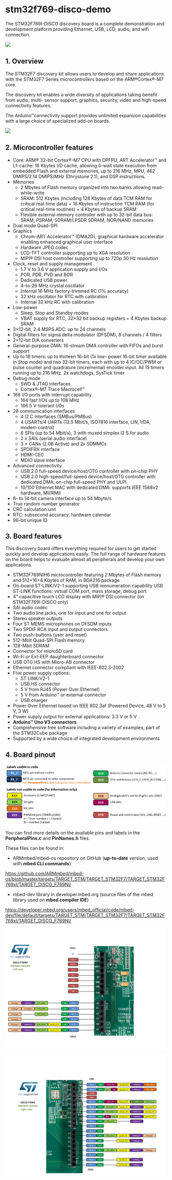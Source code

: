 # stm32f769-disco-demo

The STM32F769I-DISCO discovery board is a complete demonstration and development platform providing Ethernet, USB, LCD, audio, and wifi connection.

![](https://www.st.com/bin/ecommerce/api/image.PF263515.en.feature-description-include-personalized-no-cpn-large.jpg)



## 1. Overview

The STM32F7 discovery kit allows users to develop and share applications with the STM32F7 Series microcontrollers based on the ARM®Cortex®-M7 core.

The discovery kit enables a wide diversity of applications taking benefit from audio, multi- sensor support, graphics, security, video and high-speed connectivity features.

The Arduino™connectivity support provides unlimited expansion capabilities with a large choice of specialized add-on boards.

![](https://os.mbed.com/media/uploads/jeromecoutant/rs5426_stm32f769i_disco_connectors.jpg)



## 2. Microcontroller features

- Core: ARM® 32-bit Cortex®-M7 CPU with DPFPU, ART Accelerator™ and L1-cache: 16 Kbytes I/D cache, allowing 0-wait state execution from embedded Flash and external memories, up to 216 MHz, MPU, 462 DMIPS/2.14 DMIPS/MHz (Dhrystone 2.1), and DSP instructions.
- Memories
    - 2 Mbytes of Flash memory organized into two banks allowing read-while-write
    - SRAM: 512 Kbytes (including 128 Kbytes of data TCM RAM for critical real-time data) + 16 Kbytes of instruction TCM RAM (for critical real-time routines) + 4 Kbytes of backup SRAM
    - Flexible external memory controller with up to 32-bit data bus: SRAM, PSRAM, SDRAM/LPSDR SDRAM, NOR/NAND memories
- Dual mode Quad-SPI
- Graphics
    - Chrom-ART Accelerator™ (DMA2D), graphical hardware accelerator enabling enhanced graphical user interface
    - Hardware JPEG codec
    - LCD-TFT controller supporting up to XGA resolution
    - MIPI® DSI host controller supporting up to 720p 30 Hz resolution
- Clock, reset and supply management
    - 1.7 V to 3.6 V application supply and I/Os
    - POR, PDR, PVD and BOR
    - Dedicated USB power
    - 4-to-26 MHz crystal oscillator
    - Internal 16 MHz factory-trimmed RC (1% accuracy)
    - 32 kHz oscillator for RTC with calibration
    - Internal 32 kHz RC with calibration
- Low-power
    - Sleep, Stop and Standby modes
    - VBAT supply for RTC, 32×32 bit backup registers + 4 Kbytes backup SRAM
- 3×12-bit, 2.4 MSPS ADC: up to 24 channels
- Digital filters for sigma delta modulator (DFSDM), 8 channels / 4 filters
- 2×12-bit D/A converters
- General-purpose DMA: 16-stream DMA controller with FIFOs and burst support
- Up to 18 timers: up to thirteen 16-bit (1x low- power 16-bit timer available in Stop mode) and two 32-bit timers, each with up to 4 IC/OC/PWM or pulse counter and quadrature (incremental) encoder input. All 15 timers running up to 216 MHz. 2x watchdogs, SysTick timer
- Debug mode
    - SWD & JTAG interfaces
    - Cortex®-M7 Trace Macrocell™
- 168 I/O ports with interrupt capability
    - 164 fast I/Os up to 108 MHz
    - 166 5 V-tolerant I/Os
- 28 communication interfaces
    - 4 I2 C interfaces (SMBus/PMBus)
    - 4 USARTs/4 UARTs (12.5 Mbit/s, ISO7816 interface, LIN, IrDA, modem control)
    - 6 SPIs (up to 54 Mbit/s), 3 with muxed simplex I2 S for audio
    - 2 x SAIs (serial audio interface)
    - 3 × CANs (2.0B Active) and 2x SDMMCs
    - SPDIFRX interface
    - HDMI-CEC
    - MDIO slave interface
- Advanced connectivity
    - USB 2.0 full-speed device/host/OTG controller with on-chip PHY
    - USB 2.0 high-speed/full-speed device/host/OTG controller with dedicated DMA, on-chip full-speed PHY and ULPI
    - 10/100 Ethernet MAC with dedicated DMA: supports IEEE 1588v2 hardware, MII/RMII
- 8- to 14-bit camera interface up to 54 Mbyte/s
- True random number generator
- CRC calculation unit
- RTC: subsecond accuracy, hardware calendar
- 96-bit unique ID



## 3. Board features

This discovery board offers everything required for users to get started quickly and develop applications easily. The full range of hardware features on the board helps to evaluate almost all peripherals and develop your own applications.

- STM32F769NIH6 microcontroller featuring 2 Mbytes of Flash memory and 512+16+4 Kbytes of RAM, in BGA216 package
- On-board ST-LINK/V2-1 supporting USB reenumeration capability USB ST-LINK functions: virtual COM port, mass storage, debug port
- 4" capacitive touch LCD display with MIPI® DSI connector (on STM32F769I-DISCO only)
- SAI audio codec
- Two audio line jacks, one for input and one for output
- Stereo speaker outputs
- Four ST MEMS microphones on DFSDM inputs
- Two SPDIF RCA input and output connectors
- Two push-buttons (user and reset)
- 512-Mbit Quad-SPI Flash memory
- 128-Mbit SDRAM
- Connector for microSD card
- Wi-Fi or Ext-EEP daughterboard connector
- USB OTG HS with Micro-AB connector
- Ethernet connector compliant with IEEE-802.3-2002
- Five power supply options:
    - ST LINK/V2-1
    - USB HS connector
    - 5 V from RJ45 (Power Over Ethernet)
    - 5 V from Arduino™ or external connector
    - USB charger
- Power Over Ethernet based on IEEE 802.3af (Powered Device, 48 V to 5 V, 3 W)
- Power supply output for external applications: 3.3 V or 5 V
- **Arduino™ Uno V3 connectors**
- Comprehensive free software including a variety of examples, part of the STM32Cube package
- Supported by a wide choice of integrated development environments



## 4. Board pinout

![](./images/pinout_legend_2017-06-28-2.png)

You can find more details on the available pins and labels in the **PeripheralPins.c** and **PinNames.h** files.

These files can be found in:

- ARMmbed/mbed-os repository on GitHub (**up-to-date** version, used with **mbed CLI commands**)

https://github.com/ARMmbed/mbed-os/blob/master/targets/TARGET_STM/TARGET_STM32F7/TARGET_STM32F769xI/TARGET_DISCO_F769NI/

- mbed-dev library in developer.mbed.org (source files of the mbed library used on **mbed compiler IDE**)

https://developer.mbed.org/users/mbed_official/code/mbed-dev/file/default/targets/TARGET_STM/TARGET_STM32F7/TARGET_STM32F769xI/TARGET_DISCO_F769NI/

![](./images/disco_f769ni_arduinoleft_v3.jpg)

![](./images/disco_f769ni_arduinoright_v3.jpg)



